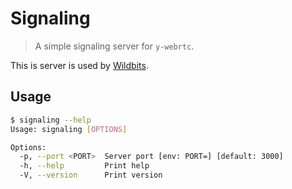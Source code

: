 # Signaling

> A simple signaling server for `y-webrtc`.

This is server is used by [Wildbits](https://wildbits.app).

## **Usage**

```sh
$ signaling --help
Usage: signaling [OPTIONS]

Options:
  -p, --port <PORT>  Server port [env: PORT=] [default: 3000]
  -h, --help         Print help
  -V, --version      Print version
```
